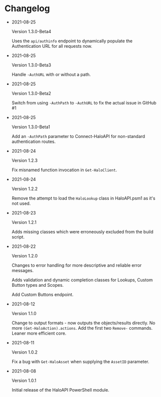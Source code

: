 # Changelog

* 2021-08-25

  Version 1.3.0-Beta4

  Uses the `api/authinfo` endpoint to dynamically populate the Authentication URL for all requests now.

* 2021-08-25

  Version 1.3.0-Beta3

  Handle `-AuthURL` with or without a path.

* 2021-08-25

  Version 1.3.0-Beta2

  Switch from using `-AuthPath` to `-AuthURL` to fix the actual issue in GitHub #1

* 2021-08-25

  Version 1.3.0-Beta1

  Add an `-AuthPath` parameter to Connect-HaloAPI for non-standard authentication routes.

* 2021-08-24

  Version 1.2.3

  Fix misnamed function invocation in `Get-HaloClient`.

* 2021-08-24

  Version 1.2.2

  Remove the attempt to load the `HaloLookup` class in HaloAPI.psm1 as it's not used.

* 2021-08-23

  Version 1.2.1

  Adds missing classes which were erroneously excluded from the build script.

* 2021-08-22

  Version 1.2.0
  
  Changes to error handling for more descriptive and reliable error messages.
  
  Adds validation and dynamic completion classes for Lookups, Custom Button types and Scopes.

  Add Custom Buttons endpoint.

* 2021-08-12

  Version 1.1.0
  
  Change to output formats - now outputs the objects/results directly. No more `(Get-HaloAction).actions`. Add the first two `Remove-` commands. Leaner more efficient core.

* 2021-08-11

  Version 1.0.2
  
  Fix a bug with `Get-HaloAsset` when supplying the `AssetID` parameter.

* 2021-08-08
  
  Version 1.0.1
  
  Initial release of the HaloAPI PowerShell module.
  